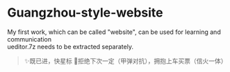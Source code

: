 # Guangzhou-style-website
My first work, which can be called "website", can be used for learning and communication<br>
ueditor.7z needs to be extracted separately.

> ✨既已进，快星标
> 🎫拒绝下次一定（甲弹对抗），拥抱上车买票（信火一体）
